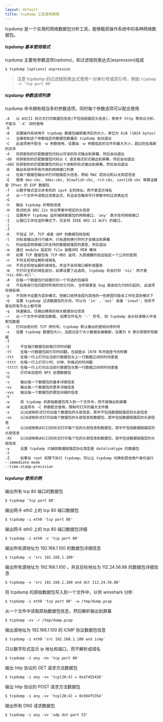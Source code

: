 ```yaml
---
layout: default
title: tcpdump 工具使用教程
---
```


tcpdump 是一个实用的网络数据包分析工具，能够截获操作系统中的各种网络数据包。

##### tcpdump 基本使用格式

tcpdump 主要有参数选项(options)，和过滤规则表达式(expression)组成

    $ tcpdump [options] expression

> 注意 tcpdump 的过滤规则表达式使用一对单引号或双引号，例如 `tcpdump -v 'tcp port 80'`

##### tcpdump 参数选项列表

tcpdump 命令拥有相当多的参数选项，同时每个参数选项可以配合使用

    -A   以 ASCII 码方式打印数据包信息(不包括链路层头信息)，常用于 http 等协议分析，不能与 `-X` 同时使用
    -b
    -B   设置操作系统用于 tcpdump 数据包捕获缓冲区的大小，单位为 KiB (1024 bytes)
    -c   当接收到这个参数指定的数据包数量后 tcpdump 自动退出
    -C   此选项用于配合 -w 参数使用，设置由 -w 参数指定的文件的最大大小，超过则生成新的文件
    -d   将获取到的匹配数据包代码以可读的形式输出到屏幕，然后自动退出
    -dd  将获取到的匹配数据包代码以 C 语言格式形式输出到屏幕，然后自动退出
    -ddd 将获取到的匹配数据包代码以十进制的形式输出到屏幕，然后自动退出
    -D   输出系统中所有可用的网络接口列表
    -e   在每个数据包输出中打印链路层头信息，例如 MAC 层协议和以太网层信息
    -E   使用 des-cbc, 3des-cbc, blowfish-cbc, rc3-cbc, cast128-cbc 等算法解密 IPsec 的 ESP 数据包
    -f   以数字格式显示非本机的 ipv4 主机地址，而不是显示域名
    -F   从一个文件中读取过滤表达式，并且会忽略命令行参数中的过滤表达式
    -G
    -h   输出 tcpdump 的帮助信息
    -H   尝试检测 802.11s 协议草案中规定的头信息
    -i   设置用于 tcpdump 监听捕获数据包的网络接口，'any' 表示任何网络接口
    -I   让接口工作在监听模式下，仅支持 IEEE 802.11 WiFi 的接口， 
    -j
    -J
    -K   不验证 IP, TCP 或者 UDP 的数据包校验和
    -l   对标准输出进行行缓冲，只有遇到换行符时才会输出到屏幕
    -L   列出指定网络接口所支持的数据链路层的类型，然后退出
    -m   通过 module 指定的 file 装载SMI MIB 模块
    -M   如果 TCP 数据包有 TCP-MD5 选项，为其摘要的验证指定一个公共的密钥
    -n   不将主机地址解析成域名
    -nn  不将主机地址解析成域名，并且不会将端口解析成服务
    -N   不打印主机的域名部分，如果设置了此选现, tcpdump 将会打印 'nic' 而不是 'nic.ddn.mil'.
    -#   在每一个数据包行前面打印一个可选的包编号
    -O   不启用进行包匹配时所用的优化代码. 当怀疑某些 bug 是由优化代码引起的, 此选项将很有用.
    -p   不将网卡设置为混杂模式，但接口依然会因为其他的一些原因可能会工作在混杂模式下
    -Q   设置 tcpdump 过滤数据包的方向，可以为 'in' 、'out' 或者 'inout'，但并不是在所有平台上都可用
    -q   快速输出，仅输出精简的相关数据协议信息
    -r   从一个文件中读取包数据. 如果文件名为 '-' 符号, 则 tcpdump 会从标准输入中读取包数据
    -S   打印出绝对的 TCP 序列号，tcpdump 默认输出的是相对序列号
    -s   设置 tcpdump 数据包大小，当超过这个大小数据会被截断，设置为 0 表示获取所有数据
    -T
    -t     不在每行数据包前面打印时间戳
    -tt    在每一行数据包前打印时间戳，也就是从 1970 年开始至今的秒数
    -ttt   在每一行上打印出当前行数据包与上一行数据之间的时间差值
    -tttt  在每一行上打印小时、分钟、秒格式的时间戳
    -ttttt 在每一行上打印出当前行数据包与第一行数据之间的时间差值
    -u     打印未加密的 NFS 处理数据包
    -U
    -v     输出每一个数据包的基本详细信息
    -vv    输出每一个数据包的更多详细信息
    -vvv   输出每一个数据包的更加详细的信息
    -V
    -w     将 tcpdump 的原始数据包写入到一个文件中，而不是输出到屏幕
    -W     此选项与 -C 参数配合使用，限制可打开的最大文件数
    -x     以16进制形式打印出每个数据包的头部信息，其中不包括数据链路层的头部信息
    -xx    以16进制形式打印出每个数据包的头部信息和数据包，其中包括数据链路层的头部信息
    -X     以16进制和ASCII码形式打印每个包的头部信息和数据包，其中不包括数据链路层的头部信息
    -XX    以16进制和ASCII码形式打印每个包的头部信息和数据包，其中包括数据链路层的头部信息
    -y     设置 tcpdump 只捕获数据链路层协议类型是 datalinktype 的数据包
    -z
    -Z     如果在 root 权限下执行 tcpdump，可以让 tcpdump 切换到其他用户身份运行
    --immediate-mode
    --time-stamp-precision

##### tcpdump 使用示例

输出所有 tcp 80 端口的数据包

    $ tcpdump 'tcp port 80'

输出网卡 eth0 上的 tcp 80 端口数据包

    $ tcpdump -i eth0 'tcp port 80'

输出网卡 eth0 上的 tcp 80 端口数据包详细

    $ tcpdump -i eth0 -v 'tcp port 80'

输出所有源地址为 192.168.1.100 的数据包详细信息

    $ tcpdump -v 'src 192.168.1.100'

输出所有源地址为 192.168.1.100 ，并且目标地址为 112.24.56.88 的数据包详细信息

    $ tcpdump -v 'src 192.168.1.100 and dst 112.24.56.88'

将 tcpdump 的原始数据包写入到一个文件中，以供 wireshark 分析

    $ tcpdump -i eth0 'tcp port 80' -w /tmp/dump.pcap

从一个文件中读取原始数据包信息，然后解析输出到屏幕

    $ tcpdump -vv -r /tmp/dump.pcap

输出源地址为 192.168.1.100 的 ICMP 协议数据包信息

    $ tcpdump -i eth0 'src 192.168.1.100 and icmp'

只以数字形式显示 ip 地址和端口，而不解析成域名

    $ tcpdump -i any -nn 'tcp port 80'

输出 http 协议的 GET 请求方法数据包


    $ tcpdump -i any -vv 'tcp[20:4] = 0x47455420'

输出 http 协议的 POST 请求方法数据包

    $ tcpdump -i any -vv 'tcp[20:4] = 0x504f5354'

输出所有 DNS 请求数据包

    $ tcpdump -i any -vv 'udp dst port 53'

